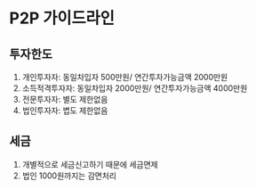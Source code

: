 # P2P 가이드라인

## 투자한도
1. 개인투자자: 동일차입자 500만원/ 연간투자가능금액 2000만원
1. 소득적격투자자: 동일차입자 2000만원/ 연간투자가능금액 4000만원
1. 전문투자자: 별도 제한없음
1. 법인투자자: 볍도 제한없음

## 세금
1. 개별적으로 세금신고하기 때문에 세금면제
1. 법인 1000원까지는 감면처리

